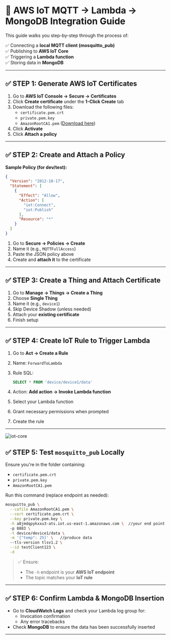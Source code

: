 

# 🚀 AWS IoT MQTT → Lambda → MongoDB Integration Guide

This guide walks you step-by-step through the process of:

✅ Connecting a **local MQTT client (mosquitto_pub)**  
✅ Publishing to **AWS IoT Core**  
✅ Triggering a **Lambda function**  
✅ Storing data in **MongoDB**

---

## ✅ STEP 1: Generate AWS IoT Certificates

1. Go to **AWS IoT Console → Secure → Certificates**  
2. Click **Create certificate** under the **1-Click Create** tab  
3. Download the following files:
   - `certificate.pem.crt`
   - `private.pem.key`
   - `AmazonRootCA1.pem` ([Download here](https://www.amazontrust.com/repository/AmazonRootCA1.pem))
4. Click **Activate**
5. Click **Attach a policy**

---

## ✅ STEP 2: Create and Attach a Policy

**Sample Policy (for dev/test):**

```json
{
  "Version": "2012-10-17",
  "Statement": [
    {
      "Effect": "Allow",
      "Action": [
        "iot:Connect",
        "iot:Publish"
      ],
      "Resource": "*"
    }
  ]
}
```

1. Go to **Secure → Policies → Create**
2. Name it (e.g., `MQTTFullAccess`)
3. Paste the JSON policy above
4. Create and **attach it** to the certificate

---

## ✅ STEP 3: Create a Thing and Attach Certificate

1. Go to **Manage → Things → Create a Thing**
2. Choose **Single Thing**
3. Name it (e.g., `device1`)
4. Skip Device Shadow (unless needed)
5. Attach your **existing certificate**
6. Finish setup

---

## ✅ STEP 4: Create IoT Rule to Trigger Lambda

1. Go to **Act → Create a Rule**
2. Name: `ForwardToLambda`
3. Rule SQL:

   ```sql
   SELECT * FROM 'device/device1/data'
   ```

4. Action: **Add action → Invoke Lambda function**
5. Select your Lambda function
6. Grant necessary permissions when prompted
7. Create the rule

---
![iot-core](https://github.com/user-attachments/assets/8fbb4038-172c-4ed6-af9a-d19d27a7aae6)


## ✅ STEP 5: Test `mosquitto_pub` Locally

Ensure you're in the folder containing:

- `certificate.pem.crt`
- `private.pem.key`
- `AmazonRootCA1.pem`

Run this command (replace endpoint as needed):

```bash
mosquitto_pub \
  --cafile AmazonRootCA1.pem \
  --cert certificate.pem.crt \
  --key private.pem.key \
  -h a8jmdqpykxxu3-ats.iot.us-east-1.amazonaws.com \  //your end point
  -p 8883 \
  -t device/device1/data \
  -m '{"temp": 25}' \   //produce data
  --tls-version tlsv1.2 \
  --id testClient123 \
  -d
```

> ✅ Ensure:
> - The `-h` endpoint is your **AWS IoT endpoint**
> - The topic matches your **IoT rule**

---

## ✅ STEP 6: Confirm Lambda & MongoDB Insertion

- Go to **CloudWatch Logs** and check your Lambda log group for:
  - Invocation confirmation
  - Any error tracebacks
- Check **MongoDB** to ensure the data has been successfully inserted

---
